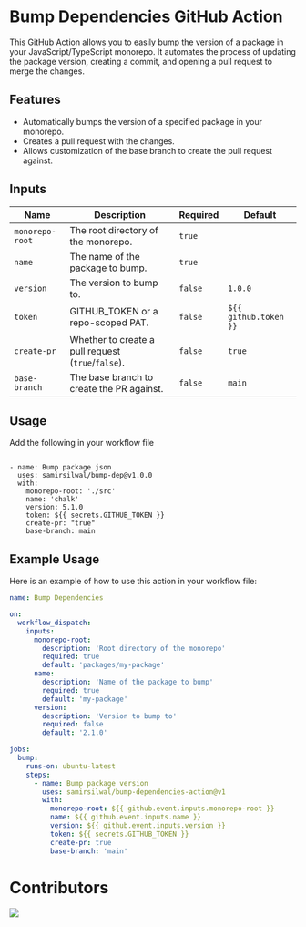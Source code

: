 # Bump Dependencies GitHub Action

This GitHub Action allows you to easily bump the version of a package in your JavaScript/TypeScript monorepo. It automates the process of updating the package version, creating a commit, and opening a pull request to merge the changes.

## Features

- Automatically bumps the version of a specified package in your monorepo.
- Creates a pull request with the changes.
- Allows customization of the base branch to create the pull request against.

## Inputs

| Name            | Description                                       | Required | Default                      |
|-----------------|---------------------------------------------------|----------|-----------------------------|
| `monorepo-root` | The root directory of the monorepo.               | `true`   |                             |
| `name`          | The name of the package to bump.                  | `true`   |                             |
| `version`       | The version to bump to.                           | `false`  | `1.0.0`                     |
| `token`         | GITHUB_TOKEN or a repo-scoped PAT.                | `false`  | `${{ github.token }}`       |
| `create-pr`     | Whether to create a pull request (`true`/`false`).| `false`  | `true`                      |
| `base-branch`   | The base branch to create the PR against.         | `false`  | `main`                      |

## Usage

Add the following in your workflow file

```

- name: Bump package json
  uses: samirsilwal/bump-dep@v1.0.0
  with:
    monorepo-root: './src'
    name: 'chalk'
    version: 5.1.0
    token: ${{ secrets.GITHUB_TOKEN }}
    create-pr: "true"
    base-branch: main
```

## Example Usage

Here is an example of how to use this action in your workflow file:

```yaml
name: Bump Dependencies

on:
  workflow_dispatch:
    inputs:
      monorepo-root:
        description: 'Root directory of the monorepo'
        required: true
        default: 'packages/my-package'
      name:
        description: 'Name of the package to bump'
        required: true
        default: 'my-package'
      version:
        description: 'Version to bump to'
        required: false
        default: '2.1.0'

jobs:
  bump:
    runs-on: ubuntu-latest
    steps:
      - name: Bump package version
        uses: samirsilwal/bump-dependencies-action@v1
        with:
          monorepo-root: ${{ github.event.inputs.monorepo-root }}
          name: ${{ github.event.inputs.name }}
          version: ${{ github.event.inputs.version }}
          token: ${{ secrets.GITHUB_TOKEN }}
          create-pr: true
          base-branch: 'main'
```
# Contributors

<a href="https://github.com/samirsilwal/bump-dep/graphs/contributors">
  <img src="https://contrib.rocks/image?repo=samirsilwal/bump-dep" />
</a>

